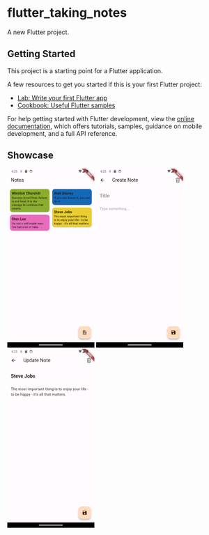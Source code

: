 # flutter_taking_notes

A new Flutter project.

## Getting Started

This project is a starting point for a Flutter application.

A few resources to get you started if this is your first Flutter project:

- [Lab: Write your first Flutter app](https://docs.flutter.dev/get-started/codelab)
- [Cookbook: Useful Flutter samples](https://docs.flutter.dev/cookbook)

For help getting started with Flutter development, view the
[online documentation](https://docs.flutter.dev/), which offers tutorials,
samples, guidance on mobile development, and a full API reference.


## Showcase

<p>
  <img src="showcase/1.png" width=200>
  <img src="showcase/2.png" width=200>
  <img src="showcase/3.png" width=200>
</p>